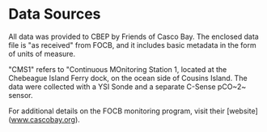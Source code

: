 # Data Sources
All data was provided to CBEP by Friends of Casco Bay.  The enclosed
data file is "as received" from FOCB, and it includes basic metadata in the
form of units of measure.

"CMS1" refers to "Continuous MOnitoring Station 1, located at the Chebeague 
Island Ferry dock, on the ocean side of Cousins Island.  The data were collected 
with a YSI Sonde and a separate C-Sense pCO~2~ sensor.

For additional details on the FOCB monitoring program, visit their [website]
(www.cascobay.org).
